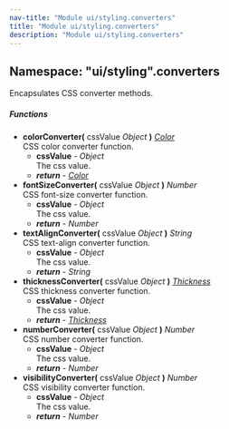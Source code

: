 ```yaml
---
nav-title: "Module ui/styling.converters"
title: "Module ui/styling.converters"
description: "Module ui/styling.converters"
---
```

## Namespace: "ui/styling".converters
Encapsulates CSS converter methods.

##### Functions
 - **colorConverter(** cssValue _Object_ **)** [_Color_](../../../color/Color.md)  
     CSS color converter function.
   - **cssValue** - _Object_  
     The css value.
   - _**return**_ - [_Color_](../../../color/Color.md)
 - **fontSizeConverter(** cssValue _Object_ **)** _Number_  
     CSS font-size converter function.
   - **cssValue** - _Object_  
     The css value.
   - _**return**_ - _Number_
 - **textAlignConverter(** cssValue _Object_ **)** _String_  
     CSS text-align converter function.
   - **cssValue** - _Object_  
     The css value.
   - _**return**_ - _String_
 - **thicknessConverter(** cssValue _Object_ **)** [_Thickness_](../../../utils/geometry/Thickness.md)  
     CSS thickness converter function.
   - **cssValue** - _Object_  
     The css value.
   - _**return**_ - [_Thickness_](../../../utils/geometry/Thickness.md)
 - **numberConverter(** cssValue _Object_ **)** _Number_  
     CSS number converter function.
   - **cssValue** - _Object_  
     The css value.
   - _**return**_ - _Number_
 - **visibilityConverter(** cssValue _Object_ **)** _Number_  
     CSS visibility converter function.
   - **cssValue** - _Object_  
     The css value.
   - _**return**_ - _Number_